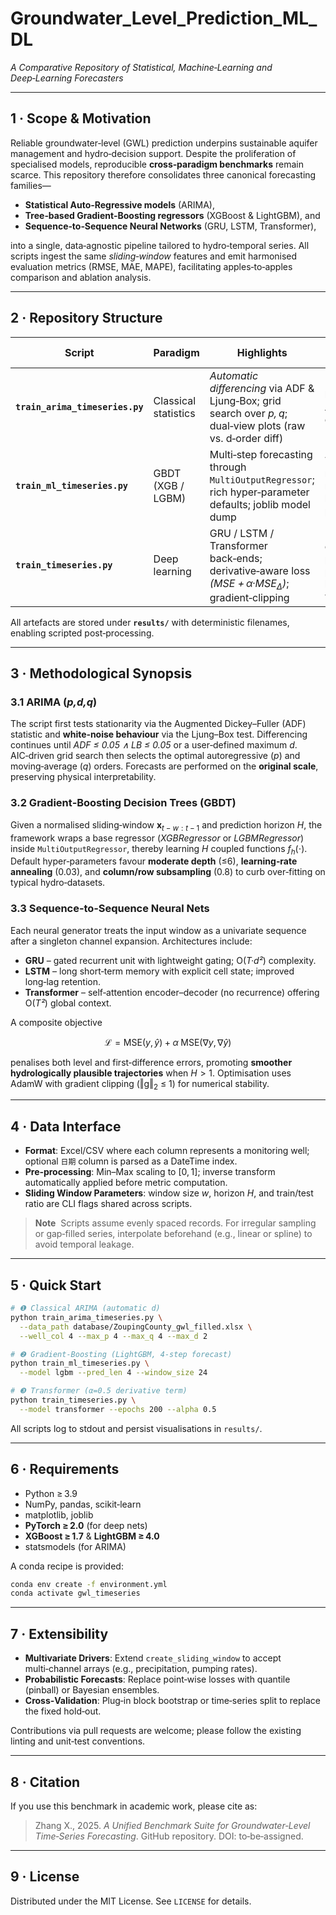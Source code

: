 # Groundwater_Level_Prediction_ML_DL

*A Comparative Repository of Statistical, Machine‑Learning and Deep‑Learning Forecasters*

---

## 1 · Scope & Motivation

Reliable groundwater‑level (GWL) prediction underpins sustainable aquifer management and hydro‑decision support.  Despite the proliferation of specialised models, reproducible **cross‑paradigm benchmarks** remain scarce.  This repository therefore consolidates three canonical forecasting families—

* **Statistical Auto‑Regressive models** (ARIMA),
* **Tree‑based Gradient‑Boosting regressors** (XGBoost & LightGBM), and
* **Sequence‑to‑Sequence Neural Networks** (GRU, LSTM, Transformer),

into a single, data‑agnostic pipeline tailored to hydro‑temporal series.  All scripts ingest the same *sliding‑window* features and emit harmonised evaluation metrics (RMSE, MAE, MAPE), facilitating apples‑to‑apples comparison and ablation analysis.

---

## 2 · Repository Structure

| Script                          | Paradigm             | Highlights                                                                                                         | Typical Output                                   |
| ------------------------------- | -------------------- | ------------------------------------------------------------------------------------------------------------------ | ------------------------------------------------ |
| **`train_arima_timeseries.py`** | Classical statistics | *Automatic differencing* via ADF & Ljung‑Box; grid search over <i>p, q</i>; dual‑view plots (raw vs. d‑order diff) | PNG plots, best ARIMA order, RMSE/MAE            |
| **`train_ml_timeseries.py`**    | GBDT (XGB / LGBM)    | Multi‑step forecasting through `MultiOutputRegressor`; rich hyper‑parameter defaults; joblib model dump            | Tr/Ts metrics, model .pkl, horizon‑1 plot        |
| **`train_timeseries.py`**       | Deep learning        | GRU / LSTM / Transformer back‑ends; derivative‑aware loss *(MSE + α·MSE<sub>Δ</sub>)*; gradient‑clipping           | Loss curves, prediction plot, best‑epoch weights |

All artefacts are stored under **`results/`** with deterministic filenames, enabling scripted post‑processing.

---

## 3 · Methodological Synopsis

### 3.1  ARIMA (<i>p,d,q</i>)

The script first tests stationarity via the Augmented Dickey–Fuller (ADF) statistic and **white‑noise behaviour** via the Ljung–Box test.  Differencing continues until *ADF ≤ 0.05 ∧ LB ≤ 0.05* or a user‑defined maximum <i>d</i>.  AIC‑driven grid search then selects the optimal autoregressive (<i>p</i>) and moving‑average (<i>q</i>) orders.  Forecasts are performed on the **original scale**, preserving physical interpretability.

### 3.2  Gradient‑Boosting Decision Trees (GBDT)

Given a normalised sliding‑window $\mathbf{x}_{t-w:t-1}$ and prediction horizon $H$, the framework wraps a base regressor (*XGBRegressor* or *LGBMRegressor*) inside `MultiOutputRegressor`, thereby learning $H$ coupled functions $f_h(\cdot)$.  Default hyper‑parameters favour **moderate depth** (≤6), **learning‑rate annealing** (0.03), and **column/row subsampling** (0.8) to curb over‑fitting on typical hydro‑datasets.

### 3.3  Sequence‑to‑Sequence Neural Nets

Each neural generator treats the input window as a univariate sequence after a singleton channel expansion.  Architectures include:

* **GRU** – gated recurrent unit with lightweight gating; O(<i>T·d²</i>) complexity.
* **LSTM** – long short‑term memory with explicit cell state; improved long‑lag retention.
* **Transformer** – self‑attention encoder–decoder (no recurrence) offering O(<i>T²</i>) global context.

A composite objective

$$
\mathcal{L}=\text{MSE}(y,\hat y) + \alpha\;\text{MSE}(\nabla y,\nabla \hat y)
$$

penalises both level and first‑difference errors, promoting **smoother hydrologically plausible trajectories** when $H>1$.  Optimisation uses AdamW with gradient clipping (‖g‖<sub>2</sub> ≤ 1) for numerical stability.

---

## 4 · Data Interface

* **Format**: Excel/CSV where each column represents a monitoring well; optional `日期` column is parsed as a DateTime index.
* **Pre‑processing**: Min–Max scaling to \[0, 1]; inverse transform automatically applied before metric computation.
* **Sliding Window Parameters**: window size *w*, horizon *H*, and train/test ratio are CLI flags shared across scripts.

> **Note**  Scripts assume evenly spaced records.  For irregular sampling or gap‑filled series, interpolate beforehand (e.g., linear or spline) to avoid temporal leakage.

---

## 5 · Quick Start

```bash
# ❶ Classical ARIMA (automatic d)
python train_arima_timeseries.py \
  --data_path database/ZoupingCounty_gwl_filled.xlsx \
  --well_col 4 --max_p 4 --max_q 4 --max_d 2

# ❷ Gradient‑Boosting (LightGBM, 4‑step forecast)
python train_ml_timeseries.py \
  --model lgbm --pred_len 4 --window_size 24

# ❸ Transformer (α=0.5 derivative term)
python train_timeseries.py \
  --model transformer --epochs 200 --alpha 0.5
```

All scripts log to stdout and persist visualisations in `results/`.

---

## 6 · Requirements

* Python ≥ 3.9
* NumPy, pandas, scikit‑learn
* matplotlib, joblib
* **PyTorch ≥ 2.0** (for deep nets)
* **XGBoost ≥ 1.7** & **LightGBM ≥ 4.0**
* statsmodels (for ARIMA)

A conda recipe is provided:

```bash
conda env create -f environment.yml
conda activate gwl_timeseries
```

---

## 7 · Extensibility

* **Multivariate Drivers**: Extend `create_sliding_window` to accept multi‑channel arrays (e.g., precipitation, pumping rates).
* **Probabilistic Forecasts**: Replace point‑wise losses with quantile (pinball) or Bayesian ensembles.
* **Cross‑Validation**: Plug‐in block bootstrap or time‑series split to replace the fixed hold‑out.

Contributions via pull requests are welcome; please follow the existing linting and unit‑test conventions.

---

## 8 · Citation

If you use this benchmark in academic work, please cite as:

> Zhang X., 2025. *A Unified Benchmark Suite for Groundwater‑Level Time‑Series Forecasting*.  GitHub repository.  DOI: to‑be‑assigned.

---

## 9 · License

Distributed under the MIT License.  See `LICENSE` for details.
